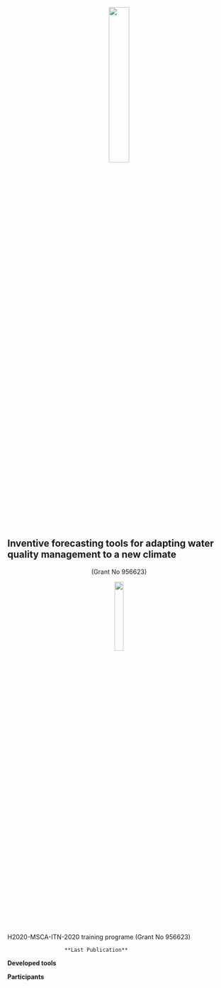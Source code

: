 <p align="center">
<img src="https://github.com/dmbettin/inventWater/blob/main/logo_principal_inventWater_color%2Bbaseline.png" width="30%">
</p>


## Inventive forecasting tools for adapting water quality management to a new climate


<p # align="center">
(Grant No 956623)
</p>

<p align="center">
<img src="https://github.com/dmbettin/inventWater/blob/main/EuropeFlag.png" width="20%">

 H2020-MSCA-ITN-2020 training programe
(Grant No 956623)
</p>


                      **Last Publication**

**Developed tools**

**Participants**


